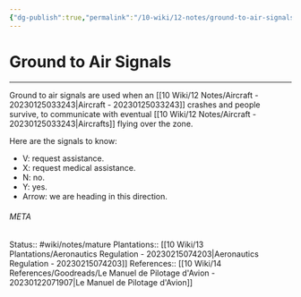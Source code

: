 ```yaml
---
{"dg-publish":true,"permalink":"/10-wiki/12-notes/ground-to-air-signals-20230123012741/"}
---
```


# Ground to Air Signals
---
Ground to air signals are used when an [[10 Wiki/12 Notes/Aircraft - 20230125033243\|Aircraft - 20230125033243]] crashes and people survive, to communicate with eventual [[10 Wiki/12 Notes/Aircraft - 20230125033243\|Aircrafts]] flying over the zone.

Here are the signals to know:
- V: request assistance.
- X: request medical assistance.
- N: no.
- Y: yes.
- Arrow: we are heading in this direction.



###### META
Status:: #wiki/notes/mature 
Plantations:: [[10 Wiki/13 Plantations/Aeronautics Regulation - 20230215074203\|Aeronautics Regulation - 20230215074203]]
References:: [[10 Wiki/14 References/Goodreads/Le Manuel de Pilotage d'Avion - 20230122071907\|Le Manuel de Pilotage d'Avion]]
